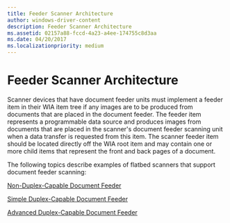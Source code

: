 ```yaml
---
title: Feeder Scanner Architecture
author: windows-driver-content
description: Feeder Scanner Architecture
ms.assetid: 02157a88-fccd-4a23-a4ee-174755c8d3aa
ms.date: 04/20/2017
ms.localizationpriority: medium
---
```


# Feeder Scanner Architecture





Scanner devices that have document feeder units must implement a feeder item in their WIA item tree if any images are to be produced from documents that are placed in the document feeder. The feeder item represents a programmable data source and produces images from documents that are placed in the scanner's document feeder scanning unit when a data transfer is requested from this item. The scanner feeder item should be located directly off the WIA root item and may contain one or more child items that represent the front and back pages of a document.

The following topics describe examples of flatbed scanners that support document feeder scanning:

[Non-Duplex-Capable Document Feeder](non-duplex-capable-document-feeder.md)

[Simple Duplex-Capable Document Feeder](simple-duplex-capable-document-feeder.md)

[Advanced Duplex-Capable Document Feeder](advanced-duplex-capable-document-feeder.md)

 

 




